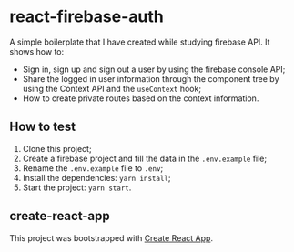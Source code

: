 # react-firebase-auth

A simple boilerplate that I have created while studying firebase API. It shows how to:

- Sign in, sign up and sign out a user by using the firebase console API;
- Share the logged in user information through the component tree by using the Context API and the `useContext` hook;
- How to create private routes based on the context information.

## How to test

1. Clone this project;
2. Create a firebase project and fill the data in the `.env.example` file;
3. Rename the `.env.example` file to `.env`;
4. Install the dependencies: `yarn install`;
5. Start the project: `yarn start`.

## create-react-app

This project was bootstrapped with [Create React App](https://github.com/facebook/create-react-app).
